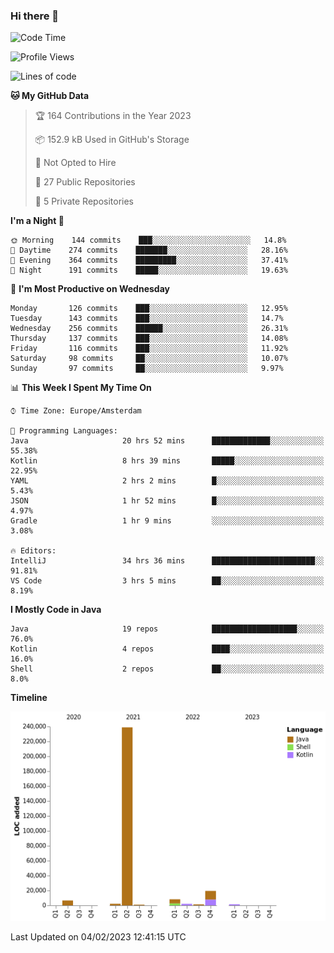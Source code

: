 ### Hi there 👋


<!--START_SECTION:waka-->
![Code Time](http://img.shields.io/badge/Code%20Time-2%2C983%20hrs-blue)

![Profile Views](http://img.shields.io/badge/Profile%20Views-2-blue)

![Lines of code](https://img.shields.io/badge/From%20Hello%20World%20I%27ve%20Written-281%20Thousand%20lines%20of%20code-blue)

**🐱 My GitHub Data** 

> 🏆 164 Contributions in the Year 2023
 > 
> 📦 152.9 kB Used in GitHub's Storage 
 > 
> 🚫 Not Opted to Hire
 > 
> 📜 27 Public Repositories 
 > 
> 🔑 5 Private Repositories  
 > 
**I'm a Night 🦉** 

```text
🌞 Morning    144 commits    ███░░░░░░░░░░░░░░░░░░░░░░   14.8% 
🌆 Daytime    274 commits    ███████░░░░░░░░░░░░░░░░░░   28.16% 
🌃 Evening    364 commits    █████████░░░░░░░░░░░░░░░░   37.41% 
🌙 Night      191 commits    █████░░░░░░░░░░░░░░░░░░░░   19.63%

```
📅 **I'm Most Productive on Wednesday** 

```text
Monday       126 commits    ███░░░░░░░░░░░░░░░░░░░░░░   12.95% 
Tuesday      143 commits    ███░░░░░░░░░░░░░░░░░░░░░░   14.7% 
Wednesday    256 commits    ██████░░░░░░░░░░░░░░░░░░░   26.31% 
Thursday     137 commits    ███░░░░░░░░░░░░░░░░░░░░░░   14.08% 
Friday       116 commits    ███░░░░░░░░░░░░░░░░░░░░░░   11.92% 
Saturday     98 commits     ██░░░░░░░░░░░░░░░░░░░░░░░   10.07% 
Sunday       97 commits     ██░░░░░░░░░░░░░░░░░░░░░░░   9.97%

```


📊 **This Week I Spent My Time On** 

```text
⌚︎ Time Zone: Europe/Amsterdam

💬 Programming Languages: 
Java                     20 hrs 52 mins      █████████████░░░░░░░░░░░░   55.38% 
Kotlin                   8 hrs 39 mins       █████░░░░░░░░░░░░░░░░░░░░   22.95% 
YAML                     2 hrs 2 mins        █░░░░░░░░░░░░░░░░░░░░░░░░   5.43% 
JSON                     1 hr 52 mins        █░░░░░░░░░░░░░░░░░░░░░░░░   4.97% 
Gradle                   1 hr 9 mins         ░░░░░░░░░░░░░░░░░░░░░░░░░   3.08%

🔥 Editors: 
IntelliJ                 34 hrs 36 mins      ███████████████████████░░   91.81% 
VS Code                  3 hrs 5 mins        ██░░░░░░░░░░░░░░░░░░░░░░░   8.19%

```

**I Mostly Code in Java** 

```text
Java                     19 repos            ███████████████████░░░░░░   76.0% 
Kotlin                   4 repos             ████░░░░░░░░░░░░░░░░░░░░░   16.0% 
Shell                    2 repos             ██░░░░░░░░░░░░░░░░░░░░░░░   8.0%

```


**Timeline**

![Chart not found](https://raw.githubusercontent.com/powercasgamer/powercasgamer/master/charts/bar_graph.png) 


 Last Updated on 04/02/2023 12:41:15 UTC
<!--END_SECTION:waka-->
